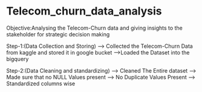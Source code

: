 # Telecom_churn_data_analysis

Objective:Analysing the Telecom-Churn data and giving insights to the stakeholder for strategic decision making

Step-1:(Data Collection and Storing)
--> Collected the Telecom-Churn Data from kaggle and stored it in google bucket
-->Loaded the Dataset into the bigquery

Step-2:(Data Cleaning and standardizing)
--> Cleaned The Entire dataset
--> Made sure that no NULL Values present
--> No Duplicate Values Present
--> Standardized columns wise



